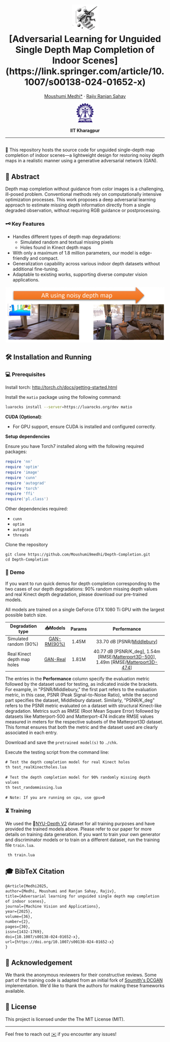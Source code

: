 
<!---
# Depth-Completion
[![Depth Completion](link)](#)
-->
<p align="center">
  <h1 align="center"><img src="assets/DC.png" width="85"></ins><br>[Adversarial Learning for Unguided Single Depth Map Completion of Indoor Scenes](https://link.springer.com/article/10.1007/s00138-024-01652-x)</h1>
  <p align="center">
    <a href="#">Moushumi&nbsp;Medhi*</a>
    ·
    <a href="https://www.iitkgp.ac.in/department/EE/faculty/ee-rajiv">Rajiv Ranjan&nbsp;Sahay</a>
    <br>   
  </p>
<p align="center">
    <img src="assets/IIT_Kharagpur_Logo.svg.png" alt="Logo" height="60">
</p>
<p align="center">
    <strong>IIT Kharagpur</strong>
</p>

---
##
🚨 This repository hosts the source code for unguided single-depth map completion of indoor scenes—a lightweight design for restoring noisy depth maps in a realistic manner using a generative adversarial network (GAN).
## 📖 Abstract
Depth map completion without guidance from color images is a challenging, ill-posed problem. Conventional methods rely on computationally intensive optimization processes. This work proposes a deep adversarial learning approach to estimate missing depth information directly from a single degraded observation, without requiring RGB guidance or postprocessing.

### 🗝️ Key Features

- Handles different types of depth map degradations:
  - Simulated random and textual missing pixels
  - Holes found in Kinect depth maps
- With only a maximum of 1.8 million parameters, our model is edge-friendly and compact.
- Generalization capability across various indoor depth datasets without additional fine-tuning.
- Adaptable to existing works, supporting diverse computer vision applications.

![](https://github.com/Moushumi9medhi/Depth-Completion/blob/main/assets/DC_app_AR.gif)

## :hammer_and_wrench: Installation and Running
### 💻 Prerequisites
Install torch: http://torch.ch/docs/getting-started.html
   
Install the `matio` package using the following command:
```bash
luarocks install --server=https://luarocks.org/dev matio 
```
**CUDA (Optional)**:
   - For GPU support, ensure CUDA is installed and configured correctly.
  
**Setup dependencies**

Ensure you have Torch7 installed along with the following required packages:

```lua
require 'nn'
require 'optim'
require 'image'
require 'cunn'
require 'autograd'
require 'torch'
require 'ffi'
require('pl.class')
```
Other dependencies required:
- `cunn`
- `optim`
- `autograd`
- `threads`


Clone the repository
  ```Shell
  git clone https://github.com/Moushumi9medhi/Depth-Completion.git
  cd Depth-Completion
  ```
### 💃 Demo
If you want to run  quick demos for depth completion corresponding to the two cases of our depth degradations: 90% random missing depth values and real Kinect depth degradation, please download our pre-trained models.
 
All models are trained on a single GeForce GTX 1080 Ti GPU with the largest possible batch size.

| Degradation type            | :inbox_tray:Models           | Params | Performance |
|-----------------------------|:-------:|:-------:|:-------:|
| Simulated random (90%)      | [GAN-RM(90%)](https://www.dropbox.com/scl/fi/ce2wxefifs4vf1gkwdmmb/DC_chk_90.t7?rlkey=uadjku5hqdkb1gs0fmfoac1je&st=pxuj4j5o&dl=1) | 1.45M | 33.70 dB [PSNR/[Middlebury](https://www.cs.middlebury.edu/~schar/papers/datasets-gcpr2014.pdf)]                                                     |
| Real Kinect depth map holes | [GAN-Real](https://www.dropbox.com/scl/fi/12nmxojuljmwk8km39jmc/DC_chk_Real.t7?rlkey=vgqcf8o00orsguab34lsgb2bq&st=i23va6n7&dl=1)     | 1.81M | 40.77 dB [PSNR/K_deg], 1.54m [RMSE/[Matterport3D-500](https://ieeexplore.ieee.org/stamp/stamp.jsp?arnumber=8374622)], 1.49m [RMSE/[Matterport3D-474](https://ieeexplore.ieee.org/stamp/stamp.jsp?arnumber=8374622)]|


The entries in the **Performance** column specify the evaluation metric followed by the dataset used for testing, as indicated inside the brackets. For example, in "PSNR/Middlebury," the first part refers to the evaluation metric, in this case, PSNR (Peak Signal-to-Noise Ratio), while the second part specifies the dataset, Middlebury dataset. Similarly, "PSNR/K_deg" refers to the PSNR metric evaluated on a dataset with structural Kinect-like degradation. Metrics such as RMSE (Root Mean Square Error) followed by datasets like Matterport-500 and Matterport-474 indicate RMSE values measured in meters for the respective subsets of the Matterport3D dataset. This format ensures that both the metric and the dataset used are clearly associated in each entry.


Download and save the `pretrained model(s)` to `./chk`.

Execute the testing script from the command line:
  
  ```Shell
# Test the depth completion model for real Kinect holes
 th test_realKinectholes.lua

# Test the depth completion model for 90% randomly missing depth values
 th test_randommissing.lua

# Note: If you are running on cpu, use gpu=0
  ```

### ⏳ Training
We used the :floppy_disk:[NYU-Depth V2](https://cs.nyu.edu/~fergus/datasets/nyu_depth_v2.html) dataset for all training purposes and have provided the trained models above. Please refer to our paper for more details on training data generation. If you want to train your own generator and discriminator models or to train on a different dataset, run the training file `train.lua`.
```Shell
 th train.lua
```
## 🎓 BibTeX Citation

```
@Article{Medhi2025,
author={Medhi, Moushumi and Ranjan Sahay, Rajiv},
title={Adversarial learning for unguided single depth map completion of indoor scenes},
journal={Machine Vision and Applications},
year={2025},
volume={36},
number={2},
pages={30},
issn={1432-1769},
doi={10.1007/s00138-024-01652-x},
url={https://doi.org/10.1007/s00138-024-01652-x}
}

```


## 🙏 Acknowledgement

We thank the anonymous reviewers for their constructive reviews. 
Some part of the training code is adapted from an initial fork of [Soumith's DCGAN](https://github.com/soumith/dcgan.torch) implementation. We'd like to thank the authors for making these frameworks available.

## 📜 License
This project is licensed under the The MIT License (MIT).

---
Feel free to reach out [✉️](mailto:medhi.moushumi@gmail.com) if you encounter any issues!

 
